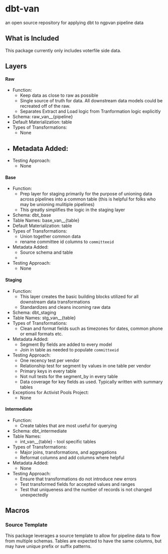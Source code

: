 # dbt-van
an open source repository for applying dbt to ngpvan pipeline data

## What is Included
This package currently only includes voterfile side data.

## Layers
#### Raw
- Function:
    - Keep data as close to raw as possible
    - Single source of truth for data. All downstream data models could be recreated off of the raw.
    - Separates Extract and Load logic from Tranformation logic explicitly
- Schema: raw_van__{pipeline}
- Default Materialization: table
- Types of Transformations:
    - None
- Metadata Added:
    -
- Testing Approach:
    - None

#### Base
- Function:
    - Prep layer for staging primarily for the purpose of unioning data across pipelines into a common table
    (this is helpful for folks who may be unioning mulitiple pipelines)
    - This greatly simplifies the logic in the staging layer
- Schema: dbt_base
- Table Names: base_van__{table}
- Default Materialization: table
- Types of Transformations:
    - Union together common data
    - rename committee id columns to `committeeid`
- Metadata Added:
    - Source schema and table
    -
- Testing Approach:
    - None

#### Staging
- Function:
    - This layer creates the basic building blocks utilized for all downstream data transformations
    - Standardizes and cleans incoming raw data
- Schema: dbt_staging
- Table Names: stg_van__{table}
- Types of Transformations:
    - Clean and format fields such as timezones for dates, common phone or email formats etc.
- Metadata Added:
    - Segment By fields are added to every model
    - Join in table as needed to populate `committeeid`
- Testing Approach:
  - One recency test per vendor
  - Relationship test for segment by values in one table per vendor
  - Primary keys in every table
  - Not null tests for the segment_by in every table
  - Data coverage for key fields as used. Typically written with summary tables
- Exceptions for Activist Pools Project:
    - None

#### Intermediate
- Function:
    - Create tables that are most useful for querying
- Schema: dbt_intermediate
- Table Names:
    - int_van__{table} - tool specific tables
- Types of Transformations:
    - Major joins, transformations, and aggregations
    - Reformat columns and add columns where helpful
- Metadata Added:
    - None
- Testing Approach:
    - Ensure that transformations do not introduce new errors
    - Test transformed fields for accepted values and ranges
    - Test that uniqueness and the number of records is not changed unexpectedly

## Macros

### Source Template
This package leverages a source template to allow for pipeline data to flow from multiple
schemas. Tables are expected to have the same columns, but may have unique prefix or
suffix patterns.